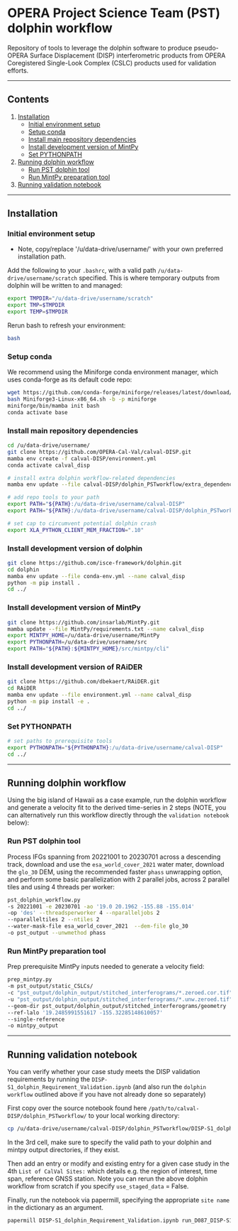# OPERA Project Science Team (PST) dolphin workflow 
Repository of tools to leverage the dolphin software to produce pseudo- OPERA Surface Displacement (DISP) interferometric products from OPERA Coregistered Single-Look Complex (CSLC) products used for validation efforts.

------
## Contents

1. [Installation](#installation)
    -   [Initial environment setup](#initial-environment-setup)
    -   [Setup conda](#setup-conda)
    -   [Install main repository dependencies](#install-main-repository-dependencies)
    -   [Install development version of MintPy](#install-development-version-of-MintPy)
    -   [Set PYTHONPATH](#set_pythonpath)
2. [Running dolphin workflow](#running-dolphin-workflow)
    -   [Run PST dolphin tool](#run-pst-dolphin-tool)
    -   [Run MintPy preparation tool](#run-MintPy-preparation-tool)
3. [Running validation notebook](#running-validation-notebook)

------
## Installation

### Initial environment setup
* Note, copy/replace '/u/data-drive/username/' with your own preferred installation path.

Add the following to your `.bashrc`, with a valid path `/u/data-drive/username/scratch` specified.
This is where temporary outputs from dolphin will be written to and managed:
```.bash
export TMPDIR="/u/data-drive/username/scratch"
export TMP=$TMPDIR
export TEMP=$TMPDIR
```

Rerun bash to refresh your environment:
```.bash
bash
```

### Setup conda
We recommend using the Miniforge conda environment manager, which uses conda-forge as its default code repo:
```.bash
wget https://github.com/conda-forge/miniforge/releases/latest/download/Miniforge3-Linux-x86_64.sh
bash Miniforge3-Linux-x86_64.sh -b -p miniforge
miniforge/bin/mamba init bash
conda activate base
```

### Install main repository dependencies
```.bash
cd /u/data-drive/username/
git clone https://github.com/OPERA-Cal-Val/calval-DISP.git
mamba env create -f calval-DISP/environment.yml
conda activate calval_disp

# install extra dolphin workflow-related dependencies
mamba env update --file calval-DISP/dolphin_PSTworkflow/extra_dependencies.yml --name calval_disp

# add repo tools to your path
export PATH="${PATH}:/u/data-drive/username/calval-DISP"
export PATH="${PATH}:/u/data-drive/username/calval-DISP/dolphin_PSTworkflow"

# set cap to circumvent potential dolphin crash
export XLA_PYTHON_CLIENT_MEM_FRACTION=".10"
```

### Install development version of dolphin
```.bash
git clone https://github.com/isce-framework/dolphin.git
cd dolphin
mamba env update --file conda-env.yml --name calval_disp
python -m pip install .
cd ../
```

### Install development version of MintPy
```.bash
git clone https://github.com/insarlab/MintPy.git
mamba update --file MintPy/requirements.txt --name calval_disp
export MINTPY_HOME=/u/data-drive/username/MintPy
export PYTHONPATH=/u/data-drive/username/src
export PATH="${PATH}:${MINTPY_HOME}/src/mintpy/cli"
```

### Install development version of RAiDER
```.bash
git clone https://github.com/dbekaert/RAiDER.git
cd RAiDER
mamba env update --file environment.yml --name calval_disp
python -m pip install -e .
cd ../
```

### Set PYTHONPATH
```.bash
# set paths to prerequisite tools
export PYTHONPATH="${PYTHONPATH}:/u/data-drive/username/calval-DISP"
cd ../
```

------
## Running dolphin workflow

Using the big island of Hawaii as a case example, run the dolphin workflow and generate a velocity fit to the derived time-series in 2 steps (NOTE, you can alternatively run this workflow directly through the `validation notebook` below):

### Run PST dolphin tool

Process IFGs spanning from 20221001 to 20230701 across a descending track, download and use the `esa_world_cover_2021` water mater, download the `glo_30` DEM, using the recommended faster `phass` unwrapping option, and perform some basic parallelization with 2 parallel jobs, across 2 parallel tiles and using 4 threads per worker:

```.bash
pst_dolphin_workflow.py 
-s 20221001 -e 20230701 -ao '19.0 20.1962 -155.88 -155.014' 
-op 'des' --threadsperworker 4 --nparalleljobs 2 
--nparalleltiles 2 --ntiles 2
--water-mask-file esa_world_cover_2021  --dem-file glo_30
-o pst_output --unwmethod phass
```

### Run MintPy preparation tool

Prep prerequisite MintPy inputs needed to generate a velocity field:
```.bash
prep_mintpy.py
-m pst_output/static_CSLCs/
-c "pst_output/dolphin_output/stitched_interferograms/*.zeroed.cor.tif"
-u "pst_output/dolphin_output/stitched_interferograms/*.unw.zeroed.tif"
--geom-dir pst_output/dolphin_output/stitched_interferograms/geometry
--ref-lalo '19.2485991551617 -155.32285148610057'
--single-reference
-o mintpy_output
```

------
## Running validation notebook

You can verify whether your case study meets the DISP validation requirements by running the `DISP-S1_dolphin_Requirement_Validation.ipynb` (and also run the `dolphin workflow` outlined above if you have not already done so separately)

First copy over the source notebook found here `/path/to/calval-DISP/dolphin_PSTworkflow/` to your local working directory:
```.bash
cp /u/data-drive/username/calval-DISP/dolphin_PSTworkflow/DISP-S1_dolphin_Requirement_Validation.ipynb .
```

In the 3rd cell, make sure to specify the valid path to your dolphin and mintpy output directories, if they exist. 

Then add an entry or modify and existing entry for a given case study in the 4th `List of CalVal Sites:` which details e.g. the region of interest, time span, reference GNSS station. Note you can rerun the above dolphin workflow from scratch if you specify `use_staged_data` = False.

Finally, run the notebook via papermill, specifying the appropriate `site name` in the dictionary as an argument.
```.bash
papermill DISP-S1_dolphin_Requirement_Validation.ipynb run_D087_DISP-S1_Requirement_Validation.ipynb -p site 'des_D087'
```
